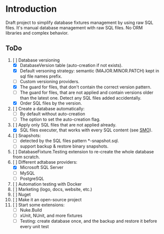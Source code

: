 # Introduction

Draft project to simplify database fixtures management by using raw SQL files.
It's manual database management with raw SQL files.
No ORM libraries and complex behavior.

## ToDo

1. [ ] Database versioning
   - [x] DatabaseVersion table (auto-creation if not exists).
   - [x] Default versoning strategy: semantic (MAJOR.MINOR.PATCH) kept in sql file names prefix.
   - [ ] Custom versioning providers.
   - [x] The guard for files, that don't contain the correct version pattern.
   - [ ] The guard for files, that are not applied and contain versions older than the latest one. Detect any SQL files added accidentally.
   - [x] Order SQL files by the version.
2. [ ] Create a database automatically:
   - [ ] By default without auto-creation
   - [ ] The option to set the auto-creation flag.
3. [ ] Apply only SQL files that are not applied already.
   - [x] SQL files executer, that works with every SQL content (see [SMO](https://stackoverflow.com/a/40830/14163658)).
4. [ ] Snapshots:
   - [ ] detected by the SQL files pattern *-snapshot.sql.
   - [ ] support backup & restore binary snapshots.
5. [ ] DatabaseFixture.Testing extension to re-create the whole database from scratch.
6. [ ] Different adtabase providers:
   - [x] Microsoft SQL Server
   - [ ] MySQL
   - [ ] PostgreSQL
7. [ ] Automation testing with Docker
8. [ ] Marketing (logo, docs, website, etc.)
9.  [ ] Nuget
10. [ ] Make it an open-source project
11. [ ] Start some extensions:
    - [ ] Nuke.Build
    - [ ] xUnit, NUnit, and more fixtures
    - [ ] Testing: create database once, and the backup and restore it before every unit test